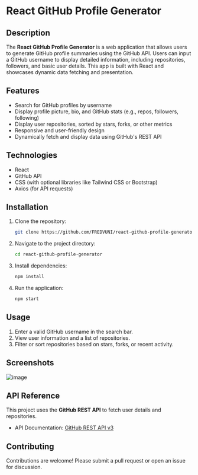 # React GitHub Profile Generator

## Description
The **React GitHub Profile Generator** is a web application that allows users to generate GitHub profile summaries using the GitHub API. Users can input a GitHub username to display detailed information, including repositories, followers, and basic user details. This app is built with React and showcases dynamic data fetching and presentation.

## Features
- Search for GitHub profiles by username
- Display profile picture, bio, and GitHub stats (e.g., repos, followers, following)
- Display user repositories, sorted by stars, forks, or other metrics
- Responsive and user-friendly design
- Dynamically fetch and display data using GitHub's REST API

## Technologies
- React
- GitHub API
- CSS (with optional libraries like Tailwind CSS or Bootstrap)
- Axios (for API requests)

## Installation
1. Clone the repository:
    ```bash
    git clone https://github.com/FREDVUNI/react-github-profile-generator.git
    ```
2. Navigate to the project directory:
    ```bash
    cd react-github-profile-generator
    ```
3. Install dependencies:
    ```bash
    npm install
    ```
4. Run the application:
    ```bash
    npm start
    ```

## Usage
1. Enter a valid GitHub username in the search bar.
2. View user information and a list of repositories.
3. Filter or sort repositories based on stars, forks, or recent activity.

## Screenshots
![image](https://github.com/user-attachments/assets/758bc5d0-6cc4-49f5-b841-8f13eed6c987)

## API Reference
This project uses the **GitHub REST API** to fetch user details and repositories.

- API Documentation: [GitHub REST API v3](https://docs.github.com/en/rest)

## Contributing
Contributions are welcome! Please submit a pull request or open an issue for discussion.


